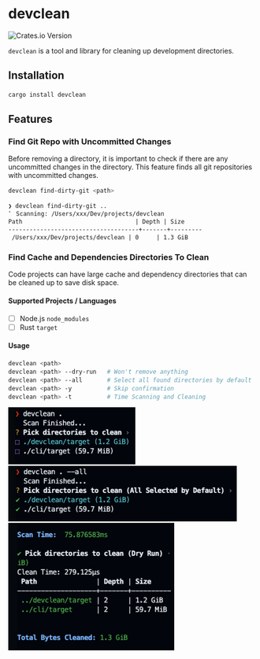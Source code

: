 # devclean

![Crates.io Version](https://img.shields.io/crates/v/devclean)

`devclean` is a tool and library for cleaning up development directories.

## Installation

```bash
cargo install devclean
```

## Features

### Find Git Repo with Uncommitted Changes

Before removing a directory, it is important to check if there are any uncommitted changes in the directory. This feature finds all git repositories with uncommitted changes.

```bash
devclean find-dirty-git <path>
```

```
❯ devclean find-dirty-git ..
⠁ Scanning: /Users/xxx/Dev/projects/devclean
Path                                | Depth | Size
-------------------------------------+-------+---------
 /Users/xxx/Dev/projects/devclean | 0     | 1.3 GiB
```

### Find Cache and Dependencies Directories To Clean

Code projects can have large cache and dependency directories that can be cleaned up to save disk space.

#### Supported Projects / Languages

- [ ] Node.js `node_modules`
- [ ] Rust `target`

#### Usage

```bash
devclean <path>
devclean <path> --dry-run   # Won't remove anything
devclean <path> --all       # Select all found directories by default
devclean <path> -y          # Skip confirmation
devclean <path> -t          # Time Scanning and Cleaning
```

![](./assets/demo1.png)
![](./assets/demo2.png)
![](./assets/demo3.png)
